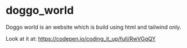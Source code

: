 # doggo_world
Doggo world is an website which is build using html and tailwind only.

Look at it at: https://codepen.io/coding_it_up/full/RwVGqQY
